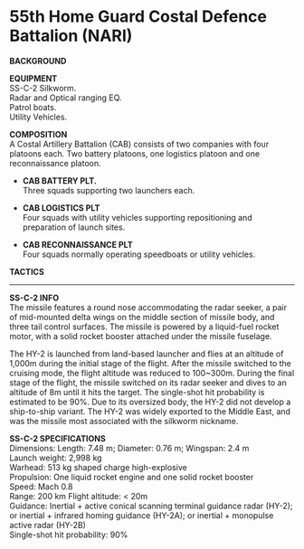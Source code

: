 # 55th Home Guard Costal Defence Battalion (NARI)

**BACKGROUND**  



**EQUIPMENT**  
SS-C-2 Silkworm.  
Radar and Optical ranging EQ.  
Patrol boats.  
Utility Vehicles.  

**COMPOSITION**  
A Costal Artillery Battalion (CAB) consists of two companies with four platoons each. Two battery platoons, one logistics platoon and one reconnaissance platoon.


* **CAB BATTERY PLT.**  
Three squads supporting two launchers each.

* **CAB LOGISTICS PLT**  
Four squads with utility vehicles supporting repositioning and preparation of launch sites.

* **CAB RECONNAISSANCE PLT**  
Four squads normally operating speedboats or utility vehicles. 

 
**TACTICS**  


---

**SS-C-2 INFO**  
The missile features a round nose accommodating the radar seeker, a pair of mid-mounted delta wings on the middle section of missile body, and three tail control surfaces. The missile is powered by a liquid-fuel rocket motor, with a solid rocket booster attached under the missile fuselage.  
  
The HY-2 is launched from land-based launcher and flies at an altitude of 1,000m during the initial stage of the flight. After the missile switched to the cruising mode, the flight altitude was reduced to 100~300m. During the final stage of the flight, the missile switched on its radar seeker and dives to an altitude of 8m until it hits the target. The single-shot hit probability is estimated to be 90%. Due to its oversized body, the HY-2 did not develop a ship-to-ship variant. The HY-2 was widely exported to the Middle East, and was the missile most associated with the silkworm nickname. 


**SS-C-2 SPECIFICATIONS**  
Dimensions: Length: 7.48 m; Diameter: 0.76 m; Wingspan: 2.4 m  
Launch weight: 2,998 kg  
Warhead: 513 kg shaped charge high-explosive  
Propulsion: One liquid rocket engine and one solid rocket booster  
Speed: Mach 0.8  
Range: 200 km
Flight altitude: < 20m  
Guidance: Inertial + active conical scanning terminal guidance radar (HY-2); or inertial + infrared homing guidance (HY-2A); or inertial + monopulse active radar (HY-2B)  
Single-shot hit probability: 90%  